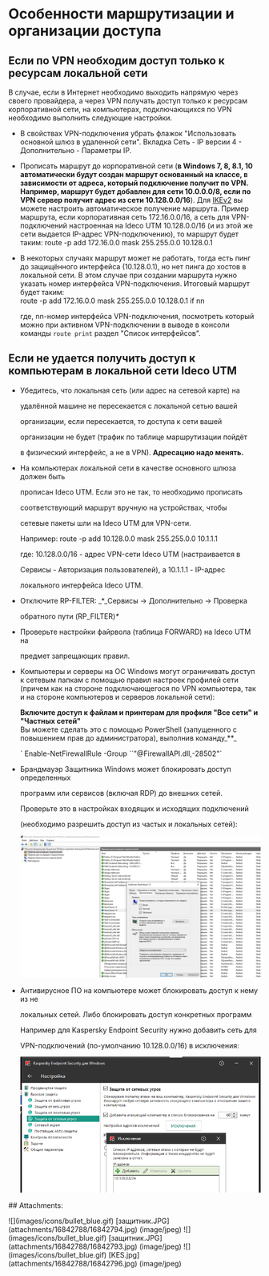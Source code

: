 # Особенности маршрутизации и организации доступа

## Если по VPN необходим доступ только к ресурсам локальной сети

В случае, если в Интернет необходимо выходить напрямую через своего провайдера, а через VPN получать доступ только к ресурсам корпоративной сети, на компьютерах, подключающихся по VPN необходимо выполнить следующие настройки.

* В свойствах VPN-подключения убрать флажок "Использовать основной шлюз в удаленной сети". Вкладка Сеть - IP версии 4 - Дополнительно - Параметры IP.
* Прописать маршрут до корпоративной сети \(**в Windows 7, 8, 8.1, 10 автоматически будут создан маршрут основанный на классе, в зависимости от адреса, который подключение получит по VPN. Например, маршрут будет добавлен для сети 10.0.0.0/8, если по VPN сервер получит адрес из сети 10.128.0.0/16**\). Для [IKEv2](https://github.com/ideco-team/docsUTM/tree/54be5c28981601375569bdca6ef75ead87808b16/IPSec_IKEv2/README.md) вы можете настроить автоматическое получение маршрута. Пример маршрута, если корпоративная сеть 172.16.0.0/16, а cеть для VPN-подключений настроенная на Ideco UTM 10.128.0.0/16 \(и из этой же сети выдается IP-адрес VPN-подключению\), то маршрут будет таким: route -p add 172.16.0.0 mask 255.255.0.0 10.128.0.1
* В некоторых случаях маршрут может не работать, тогда есть пинг до защищённого интерфейса \(10.128.0.1\), но нет пинга до хостов в локальной сети. В этом случае при создании маршрута нужно указать номер интерфейса VPN-подключения. Итоговый маршрут будет таким:  
  route -p add 172.16.0.0 mask 255.255.0.0 10.128.0.1 if nn

  где, nn-номер интерфейса VPN-подключения, посмотреть который можно при активном VPN-подключении в выводе в консоли команды `route print` раздел "Список интерфейсов".

## Если не удается получить доступ к компьютерам в локальной сети Ideco UTM

* Убедитесь, что локальная сеть \(или адрес на сетевой карте\) на

  удалённой машине не пересекается с локальной сетью вашей

  организации, если пересекается, то доступа к сети вашей

  организации не будет \(трафик по таблице маршрутизации пойдёт

  в физический интерфейс, а не в VPN\). **Адресацию надо менять.**

* На компьютерах локальной сети в качестве основного шлюза должен быть

  прописан Ideco UTM. Если это не так, то необходимо прописать

  соответствующий маршрут вручную на устройствах, чтобы

  сетевые пакеты шли на Ideco UTM для VPN-сети.  

  Например: route -p add 10.128.0.0 mask 255.255.0.0 10.1.1.1  

  где: 10.128.0.0/16 - адрес VPN-сети Ideco UTM \(настраивается в

  Сервисы - Авторизация пользователей\), а 10.1.1.1 - IP-адрес

  локального интерфейса Ideco UTM.

* Отключите RP-FILTER: _\*_Сервисы -&gt; Дополнительно -&gt; Проверка

  обратного пути \(RP\_FILTER\)_\*_

* Проверьте настройки файрвола \(таблица FORWARD\) на Ideco UTM на

  предмет запрещающих правил.

* Компьютеры и серверы на ОС Windows могут ограничивать доступ к сетевым папкам с помощью правил настроек профилей сети \(причем как на стороне подключающегося по VPN компьютера, так и на стороне компьютеров и серверов локальной сети\):

  **Включите доступ к файлам и принтерам для профиля "Все сети" и "Частных сетей"**    
  Вы можете сделать это с помощью PowerShell \(запущенного с повышением прав до администратора\), выполнив команду_\*\*_

   \` Enable-NetFirewallRule -Group \`\`"@FirewallAPI.dll,-28502"\`

* Брандмауэр Защитника Windows может блокировать доступ определенных

  программ или сервисов \(включая RDP\) до внешних сетей.  

  Проверьте это в настройках входящих и исходящих подключений

  \(необходимо разрешить доступ из частых и локальных сетей\):  

  ![](../../../.gitbook/assets/16842793.jpg)

* Антивирусное ПО на компьютере может блокировать доступ к нему из не

  локальных сетей. Либо блокировать доступ конкретных программ  

  Например для Kaspersky Endpoint Security нужно добавить сеть для

  VPN-подключений \(по-умолчанию 10.128.0.0/16\) в исключения:  

  ![](../../../.gitbook/assets/16842796.jpg)

 \#\# Attachments:

 !\[\]\(images/icons/bullet\_blue.gif\) \[защитник.JPG\]\(attachments/16842788/16842794.jpg\) \(image/jpeg\) !\[\]\(images/icons/bullet\_blue.gif\) \[защитник.JPG\]\(attachments/16842788/16842793.jpg\) \(image/jpeg\) !\[\]\(images/icons/bullet\_blue.gif\) \[KES.jpg\]\(attachments/16842788/16842796.jpg\) \(image/jpeg\)

